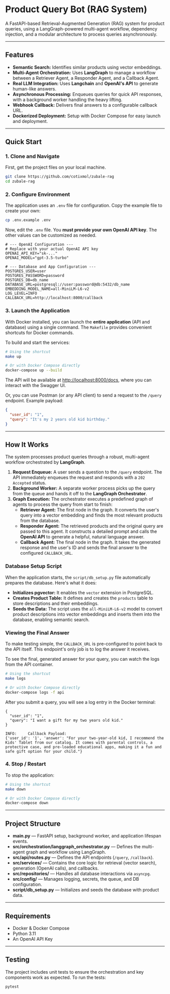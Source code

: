 # Product Query Bot (RAG System)

A FastAPI-based Retrieval-Augmented Generation (RAG) system for product queries, using a LangGraph-powered multi-agent workflow, dependency injection, and a modular architecture to process queries asynchronously.

-----

## Features

  - **Semantic Search:** Identifies similar products using vector embeddings.
  - **Multi-Agent Orchestration:** Uses **LangGraph** to manage a workflow between a Retriever Agent, a Responder Agent, and a Callback Agent.
  - **Real LLM Integration:** Uses **Langchain** and **OpenAI's API** to generate human-like answers.
  - **Asynchronous Processing:** Enqueues queries for quick API responses, with a background worker handling the heavy lifting.
  - **Webhook Callback:** Delivers final answers to a configurable callback URL.
  - **Dockerized Deployment:** Setup with Docker Compose for easy launch and deployment.

-----

## Quick Start

### 1\. Clone and Navigate

First, get the project files on your local machine.

```sh
git clone https://github.com/cotixmol/zubale-rag
cd zubale-rag
```

### 2\. Configure Environment

The application uses an `.env` file for configuration. Copy the example file to create your own:

```sh
cp .env.example .env
```

Now, edit the `.env` file. You **must provide your own OpenAI API key**. The other values can be customized as needed.

```
# --- OpenAI Configuration ---
# Replace with your actual OpenAI API key
OPENAI_API_KEY="sk-..."
OPENAI_MODEL="gpt-3.5-turbo"

# --- Database and App Configuration ---
POSTGRES_USER=user
POSTGRES_PASSWORD=password
POSTGRES_DB=db_name
DATABASE_URL=postgresql://user:password@db:5432/db_name
EMBEDDING_MODEL_NAME=all-MiniLM-L6-v2
LOG_LEVEL=INFO
CALLBACK_URL=http://localhost:8000/callback
```

### 3\. Launch the Application

With Docker installed, you can launch the **entire application** (API and database) using a single command.
The `Makefile` provides convenient shortcuts for Docker commands.

To build and start the services:

```sh
# Using the shortcut
make up

# Or with Docker Compose directly
docker-compose up --build
```

The API will be available at [http://localhost:8000/docs](http://localhost:8000/docs), where you can interact with the Swagger UI.

Or, you can use Postman (or any API client) to send a request to the `/query` endpoint. Example payload:

```json
{
  "user_id": "1",
  "query": "It's my 2 years old kid birthday."
}
```

-----

## How It Works

The system processes product queries through a robust, multi-agent workflow orchestrated by **LangGraph**.

1.  **Request Enqueue:** A user sends a question to the `/query` endpoint. The API immediately enqueues the request and responds with a `202 Accepted` status.
2.  **Background Worker:** A separate worker process picks up the query from the queue and hands it off to the **LangGraph Orchestrator**.
3.  **Graph Execution:** The orchestrator executes a predefined graph of agents to process the query from start to finish:
      * **Retriever Agent:** The first node in the graph. It converts the user's query into a vector embedding and finds the most relevant products from the database.
      * **Responder Agent:** The retrieved products and the original query are passed to this agent. It constructs a detailed prompt and calls the **OpenAI API** to generate a helpful, natural language answer.
      * **Callback Agent:** The final node in the graph. It takes the generated response and the user's ID and sends the final answer to the configured `CALLBACK_URL`.

### Database Setup Script

When the application starts, the `script/db_setup.py` file automatically prepares the database. Here's what it does:

  - **Initializes pgvector:** It enables the `vector` extension in PostgreSQL.
  - **Creates Product Table:** It defines and creates the `products` table to store descriptions and their embeddings.
  - **Seeds the Data:** The script uses the `all-MiniLM-L6-v2` model to convert product descriptions into vector embeddings and inserts them into the database, enabling semantic search.

### Viewing the Final Answer

To make testing simple, the `CALLBACK_URL` is pre-configured to point back to the API itself. This endpoint's only job is to log the answer it receives.

To see the final, generated answer for your query, you can watch the logs from the API container.

```sh
# Using the shortcut
make logs

# Or with Docker Compose directly
docker-compose logs -f api
```

After you submit a query, you will see a log entry in the Docker terminal:

```
{
  "user_id": "1",
  "query": "I want a gift for my two years old kid."
}
```
```
INFO:     Callback Payload:
{'user_id': '1', 'answer': "For your two-year-old kid, I recommend the Kids' Tablet from our catalog. It comes with parental controls, a protective case, and pre-loaded educational apps, making it a fun and safe gift option for your child."}
```

### 4\. Stop / Restart

To stop the application:

```sh
# Using the shortcut
make down

# Or with Docker Compose directly
docker-compose down
```

-----

## Project Structure

  - **main.py** — FastAPI setup, background worker, and application lifespan events.
  - **src/orchestration/langgraph_orchestrator.py** — Defines the multi-agent graph and workflow using LangGraph.
  - **src/api/routes.py** — Defines the API endpoints (`/query`, `/callback`).
  - **src/services/** — Contains the core logic for retrieval (vector search), generation (OpenAI calls), and callbacks.
  - **src/repositories/** — Handles all database interactions via `asyncpg`.
  - **src/config/** — Manages logging, secrets, the queue, and DB configuration.
  - **script/db_setup.py** — Initializes and seeds the database with product data.

-----

## Requirements
  - Docker & Docker Compose
  - Python 3.11
  - An OpenAI API Key

-----

## Testing

The project includes unit tests to ensure the orchestration and key components work as expected. To run the tests:

```sh
pytest
```
